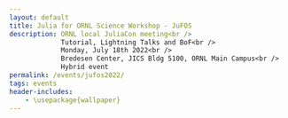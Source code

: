 ```yaml
---
layout: default
title: Julia for ORNL Science Workshop - JuFOS 
description: ORNL local JuliaCon meeting<br />
             Tutorial, Lightning Talks and BoF<br />
             Monday, July 18th 2022<br />
             Bredesen Center, JICS Bldg 5100, ORNL Main Campus<br />
             Hybrid event
permalink: /events/jufos2022/
tags: events
header-includes:
    - \usepackage{wallpaper}
---
```


<html>
 <head>
    <style>
    {
        box-sizing: border-box;
    }
    /* Set additional styling options for the columns*/
    .column {
    float: left;
    width: 50%;
    }

    .row:after {
    content: "";
    display: table;
    clear: both;
    }
    </style>
 </head>
 <body>
    <div class="row">
        <div class="column">
          <img src="../images/ORNL-twoline-green.svg" width="400" height="200">
        </div>
        <div class="column">
          <img src="../images/julia_logo.svg" width="350" height="200">
          <small> <center><a href="https://julialang.org">https://julialang.org</a> </center></small>
        </div>
    </div>
 </body>
</html>

<p align="justify">
The <a href="https://julialang.org">Julia programming language</a> is a modern open-source Domain-Specific-Language (DSL) for science. Built for performance as a front-end to LLVM, Julia attempts to challenge the status-quo in which dynamic languages can't reach desirable levels of performance, while the use of traditional compiled languages C, C++ and Fortran can be a costly development and maintenance investment for scientific projects. Julia builds upon the sucess of Fortran as the out-of-the-box abstraction for multidimensional arrays and math, while providing a powerful high-level interface for data analysis, visualization and interactive computing (the Julia REPL, and the Ju in Jupyter). In addition, several aspects that traditionally belong to a language ecosystem are core aspects of Julia: packaging, reproducible environments, and powerful macro for code instrumentation (profiling, testing, etc.) and interoperability with existing Fortran and C interfaces. Thus, Julia provides an interesting investment when trying to find a balance between development costs and scientific discovery.
</p>

# Aims and Scope

<p align="justify">
The Julia for ORNL Science Workshop, JuFOS, invites the scientific community to share current challenges and opportunities in building, maintaining and deploying complex scientific workflows combining multiple programming languages, libraries, ecosystem. 

The goal is to provide a venue to exchange research and development ideas about current state-of-the-art development of scientific codes at ORNL and potential collaborations and investments around a relatively new language designed for science. We welcome applications from the wide range of experimental, observational, high-performance computing (HPC) projects at ORNL.  
We will summarize our ideas, findings and key opportunities in a subsequent report that we will share with the community and interested participants. 
</p>

# Registration

<p align="justify">
While this is a hybrid event, we encourage in-person participation for the tutorial, working lunch session, lightning talks and birds-of-a-feather (BoF) discussion to learn more about the language and its community. In addition, JuFOS is serving as a local meetup to the virtual <a href="https://juliacon.org/2022">JuliaCon 2022 July 27th-29th</a>, so we invite potential ORNL presenters at JuliaCon to share their work with the lab community.
</p>

**Registration Link:** Please register by **July 11th** [here](https://forms.gle/s1ACzehxrghh3Wza7). 

> The registration form includes the option to propose a lightning talk.

- **Registration is required for in-person and virtual meeting option via MS-Teams**
- **We encourage early registration for in-person participation due to the venue's limited capacity**

# Call for Lightning Talks

We invite ORNL participants to present a 3 to 5 minute lightning talk that aligns with the scope of the workshop (option provided in the registration form).


**Topics:**

- Experiences using Julia in experimental, observational science
- Experiences using Julia in heterogeneous HPC (CPU, GPU, network, I/O, etc.)
- Existing codesign challenges in C, C++, Fortran, Python: packaging, performance, composition, programming models
- Status and roadmap of languages for scientific computing
- Artificial Intelligence, Machine Learning (AI/ML) workflows
- Experiences with high-level languages (Python, R, Julia) in HPC
- Ecosystems for Reproducibility and Performance Portability
- Community codes written in Julia
- Julia as a language for teaching computational science concepts
- Interactive data analysis and visualization (Jupyter, Pluto.jl)
- Julia for research software engineering
- High-level languages for rapid prototyping


# Agenda

*More details to be added*

| Time            | Session                                   |
| --------------- | ----------------------------------------- |
| **Morning**     |
| 10:00am-12:00pm | Julia Tutorial                            |
| 12:00pm-12:15pm | Break                                     |
| **Afternoon**   |
| 12:15pm- 1:00pm | Working Lunch: Julia overview             |
| 1:00pm-1:15pm   | Break                                     |
| 1:15pm-3:00pm   | Lightning Talks (TBD)                     |
| 3:00pm-4:00pm   | Birds-of-a-feather (BoF): Julia use-cases |



# Organizers


- [William F Godoy](https://www.ornl.gov/staff-profile/william-f-godoy)
- [Pedro Valero-Lara](https://www.ornl.gov/staff-profile/pedro-valero-lara)
- [Philip W Fackler](https://www.ornl.gov/staff-profile/philip-w-fackler)
- [Gregory R Watson](https://www.ornl.gov/staff-profile/gregory-r-watson)
- [Jeffrey S Vetter](https://www.ornl.gov/staff-profile/jeffrey-s-vetter)
- [Donna Wilkerson](https://www.ornl.gov/staff-profile/donna-j-wilkerson)
- [Theresa Ahearn](https://www.ornl.gov/staff-profile/theresa-m-ahearn)

# Sponsors

The [Exascale Computing Project](https://www.exascaleproject.org/), [PROTEAS-TUNE](https://www.ornl.gov/project/proteas-tune) and [Proxy App](https://proxyapps.exascaleproject.org/) sub-projects.